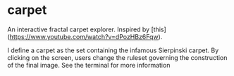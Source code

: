 # carpet
An interactive fractal carpet explorer. Inspired by [this] (https://www.youtube.com/watch?v=dPozHBz6Fqw).

I define a carpet as the set containing the infamous Sierpinski carpet. By clicking on the screen, users change the ruleset governing the construction of the final image. See the terminal for more information

